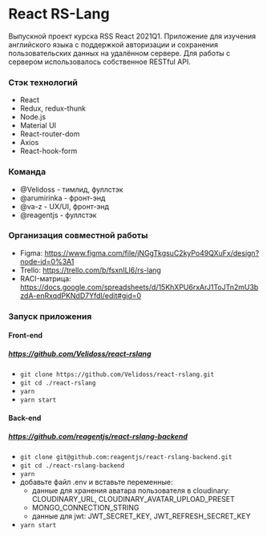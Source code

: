 # React RS-Lang

Выпускной проект курска RSS React 2021Q1. Приложение для изучения английского языка с поддержкой авторизации и сохранения пользовательских данных на удалённом сервере. Для работы с сервером использовалось собственное RESTful API.

### Стэк технологий

 - React
 - Redux, redux-thunk
 - Node.js
 - Material UI
 - React-router-dom
 - Axios
 - React-hook-form

### Команда

 - @Velidoss - тимлид, фуллстэк
 - @arumirinka - фронт-энд
 - @va-z - UX/UI, фронт-энд
 - @reagentjs - фуллстэк

### Организация совместной работы

- Figma: https://www.figma.com/file/jNGgTkgsuC2kyPo49QXuFx/design?node-id=0%3A1
- Trello: https://trello.com/b/fsxnILl6/rs-lang
- RACI-матрица: https://docs.google.com/spreadsheets/d/15KhXPU6rxArJ1ToJTn2mU3bzdA-enRxqdPKNdD7YfdI/edit#gid=0

### Запуск приложения

#### Front-end

##### https://github.com/Velidoss/react-rslang

 - `git clone https://github.com/Velidoss/react-rslang.git`
 - `git cd ./react-rslang`
 - `yarn`
 - `yarn start`

#### Back-end

##### https://github.com/reagentjs/react-rslang-backend

 - `git clone git@github.com:reagentjs/react-rslang-backend.git`
 - `git cd ./react-rslang-backend`
 - `yarn`
 - добавьте файл .env и вставьте переменные: 
      - данные для хранения аватара пользователя в cloudinary: CLOUDINARY_URL, CLOUDINARY_AVATAR_UPLOAD_PRESET 
      - MONGO_CONNECTION_STRING
      - данные для jwt: JWT_SECRET_KEY, JWT_REFRESH_SECRET_KEY
 - `yarn start`
